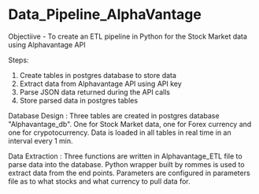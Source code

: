 # Data_Pipeline_AlphaVantage

Objectiive - To create an ETL pipeline in Python for the Stock Market data using Alphavantage API

Steps:
  1. Create tables in postgres database to store data
  2. Extract data from Alphavantage API using API key
  3. Parse JSON data returned during the API calls 
  4. Store parsed data in postgres tables
  
 Database Design : Three tables are created in postgres database "Alphavantage_db". One for Stock Market data, one for Forex
 currency and one for crypotocurrency.
 Data is loaded in all tables in real time in an interval every 1 min.
 
 Data Extraction : Three functions are written in Alphavantage_ETL file to parse data into the database. Python wrapper built by 
 rommes is used to extract data from the end points. Parameters are configured in parameters file as to what stocks and what currency
 to pull data for.
